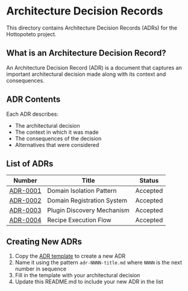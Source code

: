 # Architecture Decision Records

This directory contains Architecture Decision Records (ADRs) for the Hottopoteto project.

## What is an Architecture Decision Record?

An Architecture Decision Record (ADR) is a document that captures an important architectural decision made along with its context and consequences.

## ADR Contents

Each ADR describes:
- The architectural decision
- The context in which it was made
- The consequences of the decision
- Alternatives that were considered

## List of ADRs

| Number | Title | Status |
|--------|-------|--------|
| [ADR-0001](./adr-0001-domain-isolation-pattern.md) | Domain Isolation Pattern | Accepted |
| [ADR-0002](./adr-0002-domain-registration-system.md) | Domain Registration System | Accepted |
| [ADR-0003](./adr-0003-plugin-discovery-mechanism.md) | Plugin Discovery Mechanism | Accepted |
| [ADR-0004](./adr-0004-recipe-execution-flow.md) | Recipe Execution Flow | Accepted |

## Creating New ADRs

1. Copy the [ADR template](./adr-template.md) to create a new ADR
2. Name it using the pattern `adr-NNNN-title.md` where `NNNN` is the next number in sequence
3. Fill in the template with your architectural decision
4. Update this README.md to include your new ADR in the list
